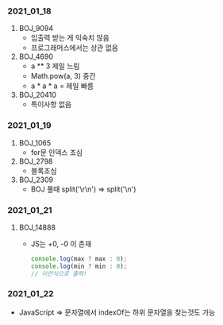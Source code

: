 ### 2021_01_18

1. BOJ_9094
   - 입출력 받는 게 익숙치 않음
   - 프로그래머스에서는 상관 없음
2. BOJ_4690
   - a ** 3 제일 느림
   - Math.pow(a, 3) 중간
   - a * a * a = 제일 빠름
3. BOJ_20410
   - 특이사항 없음



### 2021_01_19

1. BOJ_1065
   - for문 인덱스 조심
2. BOJ_2798
   - 블록조심
3. BOJ_2309
   - BOJ 풀때 split('\r\n') => split('\n')



### 2021_01_21

1. BOJ_14888

   - JS는 +0, -0 이 존재 

     ```javascript
     console.log(max ? max : 0);
     console.log(min ? min : 0);
     // 이런식으로 출력!
     ```




### 2021_01_22

- JavaScript => 문자열에서 indexOf는 하위 문자열을 찾는것도 가능

